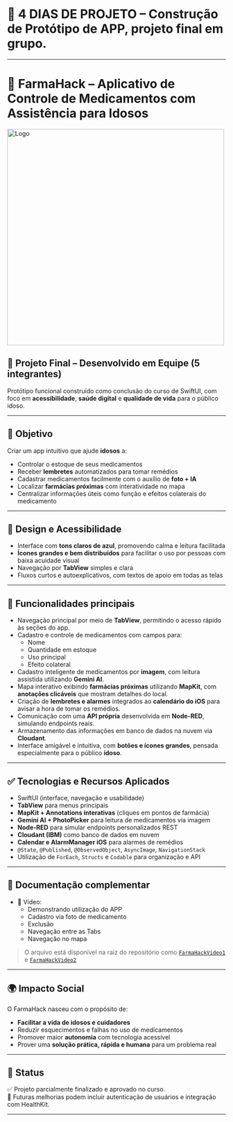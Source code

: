 # 📅 4 DIAS DE PROJETO – Construção de Protótipo de APP, projeto final em grupo.
---
# 💊 FarmaHack – Aplicativo de Controle de Medicamentos com Assistência para Idosos

<img width="500" height="499" alt="Logo" src="https://github.com/user-attachments/assets/55db8558-b8a5-4a32-8c61-d46489f32d49" />


## 👥 Projeto Final – Desenvolvido em Equipe (5 integrantes)

Protótipo funcional construído como conclusão do curso de SwiftUI, com foco em **acessibilidade**, **saúde digital** e **qualidade de vida** para o público idoso.

---

## 🎯 Objetivo

Criar um app intuitivo que ajude **idosos** a:

- Controlar o estoque de seus medicamentos
- Receber **lembretes** automatizados para tomar remédios
- Cadastrar medicamentos facilmente com o auxílio de **foto + IA**
- Localizar **farmácias próximas** com interatividade no mapa
- Centralizar informações úteis como função e efeitos colaterais do medicamento

---

## 🎨 Design e Acessibilidade

- Interface com **tons claros de azul**, promovendo calma e leitura facilitada
- **Ícones grandes e bem distribuídos** para facilitar o uso por pessoas com baixa acuidade visual
- Navegação por **TabView** simples e clara
- Fluxos curtos e autoexplicativos, com textos de apoio em todas as telas

---

## 📱 Funcionalidades principais

- Navegação principal por meio de **TabView**, permitindo o acesso rápido às seções do app.
- Cadastro e controle de medicamentos com campos para:
  - Nome
  - Quantidade em estoque
  - Uso principal
  - Efeito colateral
- Cadastro inteligente de medicamentos por **imagem**, com leitura assistida utilizando **Gemini AI**.
- Mapa interativo exibindo **farmácias próximas** utilizando **MapKit**, com **anotações clicáveis** que mostram detalhes do local.
- Criação de **lembretes e alarmes** integrados ao **calendário do iOS** para avisar a hora de tomar os remédios.
- Comunicação com uma **API própria** desenvolvida em **Node-RED**, simulando endpoints reais.
- Armazenamento das informações em banco de dados na nuvem via **Cloudant**.
- Interface amigável e intuitiva, com **botões e ícones grandes**, pensada especialmente para o público **idoso**.


---

## ✅ Tecnologias e Recursos Aplicados

- SwiftUI (interface, navegação e usabilidade)
- **TabView** para menus principais
- **MapKit + Annotations interativas** (cliques em pontos de farmácia)
- **Gemini AI + PhotoPicker** para leitura de medicamentos via imagem
- **Node-RED** para simular endpoints personalizados REST
- **Cloudant (IBM)** como banco de dados em nuvem
- **Calendar e AlarmManager iOS** para alarmes de remédios
- `@State`, `@Published`, `@ObservedObject`, `AsyncImage`, `NavigationStack`
- Utilização de `ForEach`, `Structs` e `Codable` para organização e API

---

## 📘 Documentação complementar

- 📂 Video:
  - Demonstrando utilização do APP
  - Cadastro via foto de medicamento
  - Exclusão
  - Navegação entre as Tabs
  - Navegação no mapa

> O arquivo está disponível na raiz do repositório como [`FarmaHackVideo1`](FarmaHackVideo1.mp4) e [`FarmaHackVideo2`](FarmaHackVideo2.mp4)

---

## 🌍 Impacto Social

O FarmaHack nasceu com o propósito de:

- **Facilitar a vida de idosos e cuidadores**
- Reduzir esquecimentos e falhas no uso de medicamentos
- Promover maior **autonomia** com tecnologia acessível
- Prover uma **solução prática, rápida e humana** para um problema real

---

## 🏁 Status

✅ Projeto parcialmente finalizado e aprovado no curso.  
🔄 Futuras melhorias podem incluir autenticação de usuários e integração com HealthKit.

---


